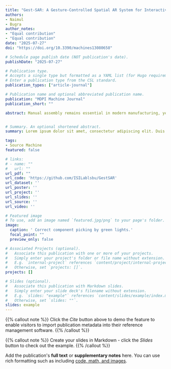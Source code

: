 ```yaml
---
title: "Gest-SAR: A Gesture-Controlled Spatial AR System for Interactive Manual Assembly Guidance with Real-Time Operational Feedback"
authors:
- Naimul
- Bugra
author_notes:
- "Equal contribution"
- "Equal contribution"
date: "2025-07-27"
doi: "https://doi.org/10.3390/machines13080658"

# Schedule page publish date (NOT publication's date).
publishDate: "2025-07-27"

# Publication type.
# Accepts a single type but formatted as a YAML list (for Hugo requirements).
# Enter a publication type from the CSL standard.
publication_types: ["article-journal"]

# Publication name and optional abbreviated publication name.
publication: "MDPI Machine Journal"
publication_short: ""

abstract: Manual assembly remains essential in modern manufacturing, yet the increasing complexity of customised production imposes significant cognitive burdens and error rates on workers. Existing Spatial Augmented Reality (SAR) systems often operate passively, lacking adaptive interaction, real-time feedback and a control system with gesture. In response, we present Gest-SAR, a SAR framework that integrates a custom MediaPipe-based gesture classification model to deliver adaptive light-guided pick-to-place assembly instructions and real-time error feedback within a closed-loop interaction instance. In a within-subject study, ten participants completed standardised Duplo-based assembly tasks using Gest-SAR, paper-based manuals, and tablet-based instructions; performance was evaluated via assembly cycle time, selection and placement error rates, cognitive workload assessed by NASA-TLX, and usability test by post-experimental questionnaires. Quantitative results demonstrate that Gest-SAR significantly reduces cycle times with an average of 3.95 min compared to Paper (Mean = 7.89 min, p < 0.01) and Tablet (Mean = 6.99 min, p < 0.01). It also achieved 7 times less average error rates while lowering perceived cognitive workload (p < 0.05 for mental demand) compared to conventional modalities. In total, 90% of the users agreed to prefer SAR over paper and tablet modalities. These outcomes indicate that natural hand-gesture interaction coupled with real-time visual feedback enhances both the efficiency and accuracy of manual assembly. By embedding AI-driven gesture recognition and AR projection into a human-centric assistance system, Gest-SAR advances the collaborative interplay between humans and machines, aligning with Industry 5.0 objectives of resilient, sustainable, and intelligent manufacturing.


# Summary. An optional shortened abstract.
summary: Lorem ipsum dolor sit amet, consectetur adipiscing elit. Duis posuere tellus ac convallis placerat. Proin tincidunt magna sed ex sollicitudin condimentum.

tags:
- Source Machine
featured: false

# links:
# - name: ""
#   url: ""
url_pdf: ""
url_code: 'https://github.com/ISILablsbu/GestSAR'
url_dataset: ''
url_poster: ''
url_project: ''
url_slides: ''
url_source: ''
url_video: ''

# Featured image
# To use, add an image named `featured.jpg/png` to your page's folder. 
image:
  caption: ' Correct component picking by green lights.'
  focal_point: ""
  preview_only: false

# Associated Projects (optional).
#   Associate this publication with one or more of your projects.
#   Simply enter your project's folder or file name without extension.
#   E.g. `internal-project` references `content/project/internal-project/index.md`.
#   Otherwise, set `projects: []`.
projects: []

# Slides (optional).
#   Associate this publication with Markdown slides.
#   Simply enter your slide deck's filename without extension.
#   E.g. `slides: "example"` references `content/slides/example/index.md`.
#   Otherwise, set `slides: ""`.
slides: example
---
```


{{% callout note %}}
Click the *Cite* button above to demo the feature to enable visitors to import publication metadata into their reference management software.
{{% /callout %}}

{{% callout note %}}
Create your slides in Markdown - click the *Slides* button to check out the example.
{{% /callout %}}

Add the publication's **full text** or **supplementary notes** here. You can use rich formatting such as including [code, math, and images](https://docs.hugoblox.com/content/writing-markdown-latex/).
